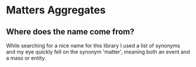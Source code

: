 # Matters Aggregates

## Where does the name come from?

While searching for a nice name for this library I used a list of synonyms and my eye quickly fell on
the synonym 'matter', meaning both an event and a mass or entity.
